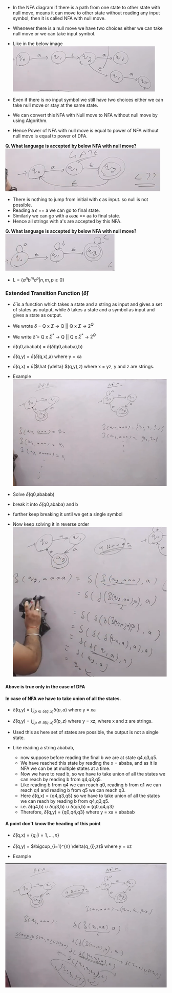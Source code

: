 - In the NFA diagram if there is a path from one state to other state with null move, means it can move to other state without reading any input symbol, then it is called NFA with null move.

- Whenever there is a null move we have two choices either we can take null move or we can take input symbol.
- Like in the below image
![Diagram](image.png)
- Even if there is no input symbol we still have two choices either we can take null move or stay at the same state.

- We can convert this NFA with Null move to NFA without null move by using Algorithm.
- Hence Power of NFA with null move is equal to power of NFA without null move is equal to power of DFA.

**Q. What language is accepted by below NFA with null move?**
![GATE Question](image-1.png)

- There is nothing to jump from initial with $\epsilon$ as input. so null is not possible.
- Reading a $\epsilon$ == a we can go to final state.
- Similarly we can go with a $\epsilon \epsilon a \epsilon$ == aa to final state.
- Hence all strings with a's are accepted by this NFA.

**Q. What language is accepted by below NFA with null move?**
![Alt text](image-2.png)
- L = $\{a^{n}b^{m}c^{p} | n,m,p \geq 0\}$

### Extended Transition Function ($\hat{\delta}$)

- $\hat{\delta}$ is a function which takes a state and a string as input and gives a set of states as output, while $\delta$ takes a state and a symbol as input and gives a state as output.

- We wrote $\delta$ = Q x $\Sigma$ -> Q || Q x $\Sigma$ -> $2^{Q}$
- We write $\hat{\delta}$ = Q x $\Sigma^{*}$ -> Q || Q x $\Sigma^{*}$ -> $2^{Q}$


- $\hat{\delta}$(q0,ababab) = $\delta$($\hat{\delta}$(q0,ababa),b)
- $\hat{\delta}$(q,y) = $\delta$($\hat{\delta}$(q,x),a) where y = xa
- $\hat{\delta}$(q,x) = $\hat{\delta}$($\hat {\delta} $(q,y),z) where x = yz, y and z are strings.

- Example
![Alt text](image-3.png)

- Solve $\hat{\delta}$(q0,ababab)
- break it into $\hat{\delta}$(q0,ababa) and b
- further keep breaking it until we get a single symbol
- Now keep solving it in reverse order
![Example](image-4.png)

#### **Above is true only in the case of DFA**
#### **In case of NFA we have to take union of all the states.**
- $\hat{\delta}$(q,y) = $\bigcup_{p \in \hat{\delta}(q,x)} \delta(p,a)$ where y = xa
- $\hat{\delta}$(q,y) = $\bigcup_{p \in \hat{\delta}(q,x)} \hat{\delta}(p,z)$ where y = xz, where x and z are strings.

- Used this as here set of states are possible, the output is not a single state.
- Like reading a string ababab,
    - now suppose before reading the final b we are at state q4,q3,q5.
    - We have reached this state by reading the x = ababa, and as it is NFA we can be at multiple states at a time.
    - Now we have to read b, so we have to take union of all the states we can reach by reading b from q4,q3,q5.
    - Like reading b from q4 we can reach q0, reading b from q1 we can reach q4 and reading b from q5 we can reach q3.
    - Here $\hat{\delta}$(q,x) = {q4,q3,q5} so we have to take union of all the states we can reach by reading b from q4,q3,q5.
    - i.e. $\delta$(q4,b) $\cup$ $\delta$(q3,b) $\cup$ $\delta$(q5,b) = {q0,q4,q3}
    - Therefore, $\hat{\delta}$(q,y) = {q0,q4,q3} where y = xa = ababab

#### A point don't know the heading of this point
- $\hat{\delta}$(q,x) = {$q_{i} | i = 1,...,n$}
- $\hat{\delta}$(q,y) = $\bigcup_{i=1}^{n} \delta(q_{i},z)$ where y = xz

- Example

![Example of above said method](image-5.png)